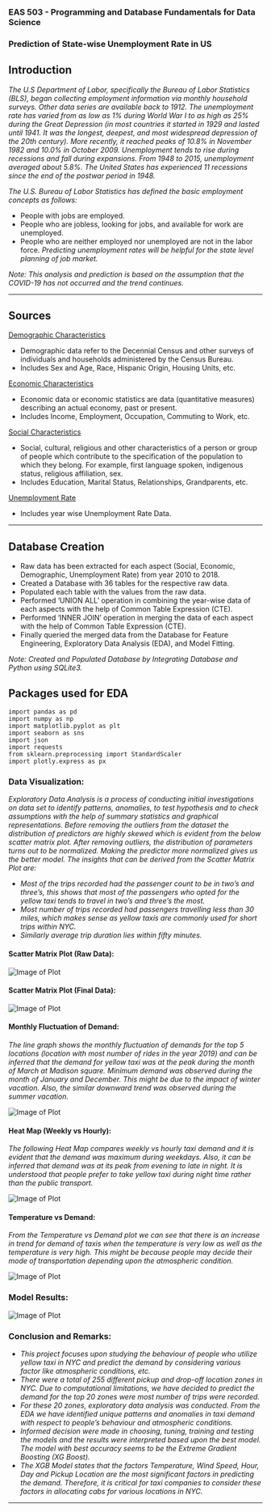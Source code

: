 ### EAS 503 - Programming and Database Fundamentals for Data Science
### Prediction of State-wise Unemployment Rate in US
## Introduction
*The U.S Department of Labor, specifically the Bureau of Labor Statistics (BLS), began collecting employment information via monthly household surveys. Other data series are available back to 1912. The unemployment rate has varied from as low as 1% during World War I to as high as 25% during the Great Depression (in most countries it started in 1929 and lasted until 1941. It was the longest, deepest, and most widespread depression of the 20th century). More recently, it reached peaks of 10.8% in November 1982 and 10.0% in October 2009. Unemployment tends to rise during recessions and fall during expansions. From 1948 to 2015, unemployment averaged about 5.8%. The United States has experienced 11 recessions since the end of the postwar period in 1948.*

*The U.S. Bureau of Labor Statistics has defined the basic employment concepts as follows:*
- People with jobs are employed.
- People who are jobless, looking for jobs, and available for work are unemployed.
- People who are neither employed nor unemployed are not in the labor force.
*Predicting unemployment rates will be helpful for the state level planning of job market.*

*Note: This analysis and prediction is based on the assumption that the COVID-19 has not occurred and the trend continues.*


---

## Sources
[Demographic Characteristics](https://data.census.gov/cedsci/table?d=ACS%205-Year%20Estimates%20Data%20Profiles&table=DP05&tid=ACSDP5Y2015.DP05)
- Demographic data refer to the Decennial Census and other surveys of individuals
and households administered by the Census Bureau.
- Includes Sex and Age, Race, Hispanic Origin, Housing Units, etc.

[Economic Characteristics](https://data.census.gov/cedsci/table?d=ACS%205-Year%20Estimates%20Data%20Profiles&table=DP03&tid=ACSDP5Y2015.DP03)
- Economic data or economic statistics are data (quantitative measures) describing an
actual economy, past or present.
- Includes Income, Employment, Occupation, Commuting to Work, etc.

[Social Characteristics](https://data.census.gov/cedsci/table?d=ACS%205-Year%20Estimates%20Data%20Profiles&table=DP02&tid=ACSDP5Y2015.DP02)
- Social, cultural, religious and other characteristics of a person or group of people which contribute to the specification of the population to which they belong. For example, first language spoken, indigenous status, religious affiliation, sex.
- Includes Education, Marital Status, Relationships, Grandparents, etc.

[Unemployment Rate](http://www.dlt.ri.gov/lmi/laus/us/annavg.htm)
- Includes year wise Unemployment Rate Data.
---

## Database Creation
- Raw data has been extracted for each aspect (Social, Economic, Demographic,
Unemployment Rate) from year 2010 to 2018.
- Created a Database with 36 tables for the respective raw data.
- Populated each table with the values from the raw data.
- Performed ‘UNION ALL’ operation in combining the year-wise data of each aspects
with the help of Common Table Expression (CTE).
- Performed ‘INNER JOIN’ operation in merging the data of each aspect with the help
of Common Table Expression (CTE).
- Finally queried the merged data from the Database for Feature Engineering,
Exploratory Data Analysis (EDA), and Model Fitting.

*Note: Created and Populated Database by Integrating Database and Python using SQLite3.*

## Packages used for EDA
```
import pandas as pd
import numpy as np
import matplotlib.pyplot as plt
import seaborn as sns 
import json
import requests
from sklearn.preprocessing import StandardScaler
import plotly.express as px
```

### Data Visualization:
*Exploratory Data Analysis is a process of conducting initial investigations on data set to identify patterns, anomalies, to test hypothesis and to check assumptions with the help of summary statistics and graphical representations. Before removing the outliers from the dataset the distribution of predictors are highly skewed which is evident from the below scatter matrix plot. After removing outliers, the distribution of parameters turns out to be normalized. Making the predictor more normalized gives us the better model.*
*The insights that can be derived from the Scatter Matrix Plot are:*
- *Most of the trips recorded had the passenger count to be in two’s and three’s, this shows that most of the passengers who opted for the yellow taxi tends to travel in two’s and three’s the most.*
- *Most number of trips recorded had passengers travelling less than 30 miles, which makes sense as yellow taxis are commonly used for short trips within NYC.*
- *Similarly average trip duration lies within fifty minutes.*

#### Scatter Matrix Plot (Raw Data):

![Image of Plot](Images/scatter1.png)

#### Scatter Matrix Plot (Final Data):

![Image of Plot](Images/scatter2.png)

#### Monthly Fluctuation of Demand:

*The line graph shows the monthly fluctuation of demands for the top 5 locations (location with most number of rides in the year 2019) and can be inferred that the demand for yellow taxi was at the peak during the month of March at Madison square. Minimum demand was observed during the month of January and December. This might be due to the impact of winter vacation. Also, the similar downward trend was observed during the summer vacation.*

![Image of Plot](Images/Top5.jpeg)

#### Heat Map (Weekly vs Hourly):

*The following Heat Map compares weekly vs hourly taxi demand and it is evident that the demand was maximum during weekdays. Also, it can be inferred that demand was at its peak from evening to late in night. It is understood that people prefer to take yellow taxi during night time rather than the public transport.*

![Image of Plot](Images/Heatmap.jpeg)

#### Temperature vs Demand:

*From the Temperature vs Demand plot we can see that there is an increase in trend for demand of taxis when the temperature is very low as well as the temperature is very high. This might be because people may decide their mode of transportation depending upon the atmospheric condition.*

![Image of Plot](Images/TempvsDemand.jpeg)

### Model Results:

![Image of Plot](Images/Results.png)

### Conclusion and Remarks:
- *This project focuses upon studying the behaviour of people who utilize yellow taxi in NYC and predict the demand by considering various factor like atmospheric conditions, etc.* 
- *There were a total of 255 different pickup and drop-off location zones in NYC. Due to computational limitations, we have decided to predict the demand for the top 20 zones were most number of trips were recorded.*
- *For these 20 zones, exploratory data analysis was conducted. From the EDA we have identified unique patterns and anomalies in taxi demand with respect to people’s behaviour and atmospheric conditions.*
- *Informed decision were made in choosing, tuning, training and testing the models and the results were interpreted based upon the best model. The model with best accuracy seems to be the Extreme Gradient Boosting (XG Boost).*
- *The XGB Model states that the factors Temperature, Wind Speed, Hour, Day and Pickup Location are the most significant factors in predicting the demand. Therefore, it is critical for taxi companies to consider these factors in allocating cabs for various locations in NYC.*
---
